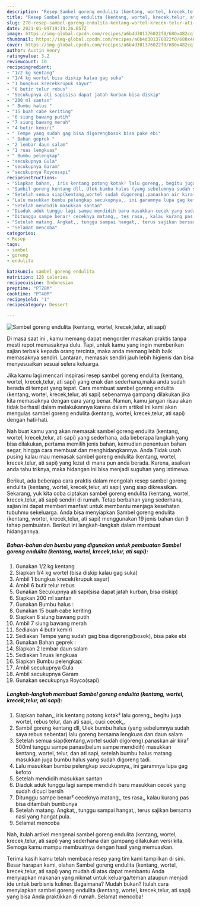 ```yaml
---
description: "Resep Sambel goreng endulita (kentang, wortel, krecek,telur, ati sapi) Sederhana dan Mudah Dibuat"
title: "Resep Sambel goreng endulita (kentang, wortel, krecek,telur, ati sapi) Sederhana dan Mudah Dibuat"
slug: 270-resep-sambel-goreng-endulita-kentang-wortel-krecek-telur-ati-sapi-sederhana-dan-mudah-dibuat
date: 2021-01-09T19:19:26.657Z
image: https://img-global.cpcdn.com/recipes/a6b4d301376022f0/680x482cq70/sambel-goreng-endulita-kentang-wortel-krecektelur-ati-sapi-foto-resep-utama.jpg
thumbnail: https://img-global.cpcdn.com/recipes/a6b4d301376022f0/680x482cq70/sambel-goreng-endulita-kentang-wortel-krecektelur-ati-sapi-foto-resep-utama.jpg
cover: https://img-global.cpcdn.com/recipes/a6b4d301376022f0/680x482cq70/sambel-goreng-endulita-kentang-wortel-krecektelur-ati-sapi-foto-resep-utama.jpg
author: Austin Henry
ratingvalue: 3.2
reviewcount: 10
recipeingredient:
- "1/2 kg kentang"
- "1/4 kg wortel bisa diskip kalau gag suka"
- "1 bungkus krecekkrupuk sayur"
- "6 butir telur rebus"
- "Secukupnya ati sapisisa dapat jatah kurban bisa diskip"
- "200 ml santan"
- " Bumbu halus "
- "15 buah cabe keriting"
- "6 siung bawang putih"
- "7 siung bawang merah"
- "4 butir kemiri"
- " Tempe yang sudah gag bisa digorengbosok bisa pake ebi"
- " Bahan geprek "
- "2 lembar daun salam"
- "1 ruas lengkuas"
- " Bumbu pelengkap"
- "secukupnya Gula"
- "secukupnya Garam"
- "secukupnya Roycosapi"
recipeinstructions:
- "Siapkan bahan,, iris kentang potong kotak² lalu goreng,, begitu juga wortel, rebus telur, dan ati sapi,, cuci cecek,,"
- "Sambil goreng kentang dll, Ulek bumbu halus (yang sebelumnya sudah saya rebus sebentar) lalu goreng bersama lengkuas dan daun salam"
- "Setelah semua siap(kentang,wortel sudah digoreng).panaskan air kira² 500ml tunggu sampe panas(belum sampe mendidih) masukkan kentang, wortel, telur, dan ati sapi, setelah bumbu halus matang masukkan juga bumbu halus yang sudah digoreng tadi."
- "Lalu masukkan bumbu pelengkap secukupnya,, ini garamnya lupa gag kefoto"
- "Setelah mendidih masukkan santan"
- "Diaduk aduk tunggu lagi sampe mendidih baru masukkan cecek yang sudah dicuci bersih"
- "Ditunggu sampe benar² ceceknya matang,, tes rasa,, kalau kurang pas bisa ditambah bumbunya"
- "Setelah matang. Angkat,, tunggu sampai hangat,, terus sajikan bersama nasi yang hangat pula."
- "Selamat mencoba"
categories:
- Resep
tags:
- sambel
- goreng
- endulita

katakunci: sambel goreng endulita 
nutrition: 128 calories
recipecuisine: Indonesian
preptime: "PT28M"
cooktime: "PT40M"
recipeyield: "1"
recipecategory: Dessert

---
```



![Sambel goreng endulita (kentang, wortel, krecek,telur, ati sapi)](https://img-global.cpcdn.com/recipes/a6b4d301376022f0/680x482cq70/sambel-goreng-endulita-kentang-wortel-krecektelur-ati-sapi-foto-resep-utama.jpg)

Di masa  saat ini , kamu memang dapat mengorder masakan praktis tanpa mesti repot memasaknya dulu. Tapi, untuk kamu yang ingin memberikan sajian terbaik kepada orang tercinta, maka anda memang lebih baik memasaknya sendiri. Lantaran, memasak sendiri jauh lebih higienis dan bisa menyesuaikan sesuai selera keluarga.

Jika kamu lagi mencari inspirasi resep sambel goreng endulita (kentang, wortel, krecek,telur, ati sapi) yang enak dan sederhana,maka anda sudah berada di tempat yang tepat. Cara membuat sambel goreng endulita (kentang, wortel, krecek,telur, ati sapi)  sebenarnya gampang dilakukan jika kita memasaknya dengan cara yang benar. Namun, kamu jangan risau akan tidak berhasil dalam melakukannya 
karena dalam artikel ini kami akan mengulas sambel goreng endulita (kentang, wortel, krecek,telur, ati sapi) dengan hati-hati.  



Nah buat kamu yang akan memasak sambel goreng endulita (kentang, wortel, krecek,telur, ati sapi) yang sederhana, ada beberapa langkah yang bisa dilakukan, pertama memilih jenis bahan, kemudian penentuan bahan segar, hingga cara membuat dan menghidangkannya. Anda Tidak usah pusing kalau mau memasak sambel goreng endulita (kentang, wortel, krecek,telur, ati sapi) yang lezat di mana pun anda berada. Karena, asalkan anda  tahu triknya, maka hidangan ini bisa menjadi suguhan yang istimewa.

Berikut, ada beberapa cara praktis  dalam mengolah resep sambel goreng endulita (kentang, wortel, krecek,telur, ati sapi) yang siap dikreasikan. Sekarang, yuk kita coba ciptakan sambel goreng endulita (kentang, wortel, krecek,telur, ati sapi) sendiri di rumah. Tetap berbahan yang sederhana, sajian ini dapat memberi manfaat untuk membantu menjaga kesehatan tubuhmu sekeluarga. Anda bisa menyiapkan Sambel goreng endulita (kentang, wortel, krecek,telur, ati sapi) menggunakan 19 jenis bahan dan 9 tahap pembuatan. Berikut ini langkah-langkah dalam membuat hidangannya.

<!--inarticleads1-->

##### Bahan-bahan dan bumbu yang digunakan untuk pembuatan Sambel goreng endulita (kentang, wortel, krecek,telur, ati sapi):

1. Gunakan 1/2 kg kentang
1. Siapkan 1/4 kg wortel (bisa diskip kalau gag suka)
1. Ambil 1 bungkus krecek(krupuk sayur)
1. Ambil 6 butir telur rebus
1. Gunakan Secukupnya ati sapi(sisa dapat jatah kurban, bisa diskip)
1. Siapkan 200 ml santan
1. Gunakan  Bumbu halus :
1. Gunakan 15 buah cabe keriting
1. Siapkan 6 siung bawang putih
1. Ambil 7 siung bawang merah
1. Sediakan 4 butir kemiri
1. Sediakan  Tempe yang sudah gag bisa digoreng(bosok), bisa pake ebi
1. Gunakan  Bahan geprek :
1. Siapkan 2 lembar daun salam
1. Sediakan 1 ruas lengkuas
1. Siapkan  Bumbu pelengkap:
1. Ambil secukupnya Gula
1. Ambil secukupnya Garam
1. Gunakan secukupnya Royco(sapi)




<!--inarticleads2-->

##### Langkah-langkah membuat Sambel goreng endulita (kentang, wortel, krecek,telur, ati sapi):

1. Siapkan bahan,, iris kentang potong kotak² lalu goreng,, begitu juga wortel, rebus telur, dan ati sapi,, cuci cecek,,
1. Sambil goreng kentang dll, Ulek bumbu halus (yang sebelumnya sudah saya rebus sebentar) lalu goreng bersama lengkuas dan daun salam
1. Setelah semua siap(kentang,wortel sudah digoreng).panaskan air kira² 500ml tunggu sampe panas(belum sampe mendidih) masukkan kentang, wortel, telur, dan ati sapi, setelah bumbu halus matang masukkan juga bumbu halus yang sudah digoreng tadi.
1. Lalu masukkan bumbu pelengkap secukupnya,, ini garamnya lupa gag kefoto
1. Setelah mendidih masukkan santan
1. Diaduk aduk tunggu lagi sampe mendidih baru masukkan cecek yang sudah dicuci bersih
1. Ditunggu sampe benar² ceceknya matang,, tes rasa,, kalau kurang pas bisa ditambah bumbunya
1. Setelah matang. Angkat,, tunggu sampai hangat,, terus sajikan bersama nasi yang hangat pula.
1. Selamat mencoba




Nah, itulah artikel mengenai  sambel goreng endulita (kentang, wortel, krecek,telur, ati sapi)  yang sederhana dan gampang dilakukan versi kita. Semoga kamu mampu membuatnya dengan hasil yang memuaskan. 

Terima kasih kamu telah membaca resep yang tim kami tampilkan di sini. Besar harapan kami, olahan  Sambel goreng endulita (kentang, wortel, krecek,telur, ati sapi) yang mudah di atas dapat membantu Anda menyiapkan makanan yang nikmat untuk keluarga/teman ataupun menjadi ide untuk berbisnis kuliner. Bagaimana? Mudah bukan? Itulah cara menyiapkan sambel goreng endulita (kentang, wortel, krecek,telur, ati sapi) yang bisa Anda praktikkan di rumah. Selamat mencoba!

